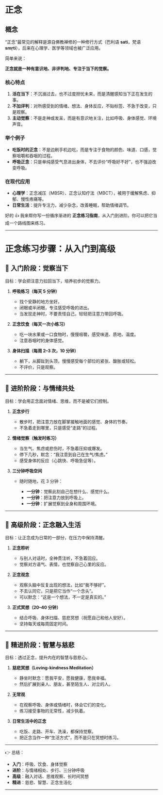 # 正念

## 概念

“正念”最常见的解释是源自佛教禅修的一种修行方式（巴利语 **sati**，梵语 **smṛti**），后来在心理学、医学等领域也被广泛应用。

简单来说：

**正念就是一种有意识地、非评判地、专注于当下的觉察。**

### 核心特点

1. **活在当下**：不沉溺过去，也不过度担忧未来，而是清醒感知当下正在发生的事。
2. **不加评判**：对所感受到的情绪、想法、身体反应，不贴标签、不急于改变，只是观察。
3. **主动觉察**：不是走神或发呆，而是有意识地关注，比如呼吸、身体感觉、环境声音。

### 举个例子

* **吃饭时的正念**：不是边刷手机边吃，而是专注于食物的颜色、味道、口感，觉察咀嚼和吞咽的过程。
* **呼吸正念**：只是单纯感受气息进出身体，不去评价“呼吸好不好”，也不强迫改变呼吸。

### 在现代应用

* **心理学**：正念减压（MBSR）、正念认知疗法（MBCT），被用于缓解焦虑、抑郁、慢性疼痛等。
* **日常生活**：提升专注力，减少杂念，改善睡眠，帮助情绪调节。


好的 👍 我来帮你写一份循序渐进的 **正念练习指南**，从入门到进阶。你可以把它当成一个路线图来练习。

---

# 正念练习步骤：从入门到高级

## 🌱 入门阶段：觉察当下

目标：学会把注意力拉回当下，培养初步的觉察力。

1. **呼吸练习（每天 5 分钟）**

   * 找个安静的地方坐好。
   * 闭眼或半闭眼，专注感受呼吸的进出。
   * 当发现走神时，不要责怪自己，轻轻把注意力带回呼吸。

2. **正念饮食（每天一次小练习）**

   * 吃一块水果或一口食物时，慢慢咀嚼，感受味道、质地、温度。
   * 注意吞咽时的身体感觉。

3. **身体扫描（每周 2–3 次，10 分钟）**

   * 躺下，从脚趾到头顶，慢慢感受每个部位的紧张、酸胀或轻松。
   * 不评价，只是观察。

---

## 🌿 进阶阶段：与情绪共处

目标：学会用正念面对情绪、思维，而不是被它们控制。

1. **正念步行**

   * 散步时，把注意力放在脚掌接触地面的感觉、身体的节奏。
   * 不急着走到哪里，只是感受“走路”的过程。

2. **情绪觉察（触发时练习）**

   * 当生气、焦虑或悲伤时，不急着压抑或爆发。
   * 停下几秒，默念：“我注意到自己在生气/焦虑。”
   * 感受身体的反应（心跳快、呼吸急促等）。

3. **三分钟呼吸空间**

   * 随时随地，花 3 分钟：

     * **一分钟**：觉察此刻自己在想什么、感觉什么。
     * **一分钟**：把注意力放到呼吸上。
     * **一分钟**：扩展觉察到全身和周围环境。

---

## 🌳 高级阶段：正念融入生活

目标：让正念成为日常的一部分，在压力中保持清醒。

1. **正念聆听**

   * 与别人对话时，全神贯注听，不急着回应。
   * 觉察对方语气、表情，也觉察自己心里的反应。

2. **正念观念**

   * 观察头脑中反复出现的想法，比如“我不够好”。
   * 不去认同它，只是把它当作“一个念头”。
   * 可以默念：“这是一个想法，不一定是真实的。”

3. **正式冥想（20–40 分钟）**

   * 结合呼吸、身体扫描、慈悲冥想（祝愿自己和他人安好）。
   * 坚持每天或每周固定时间。

---

## 🌌 精进阶段：智慧与慈悲

目标：透过正念，提升内在的智慧与慈悲心。

1. **慈悲冥想（Loving-kindness Meditation）**

   * 静坐时默念：愿我平安，愿我健康，愿我幸福。
   * 然后扩展到亲人、朋友，甚至陌生人、对立的人。

2. **无常观**

   * 在观察呼吸、身体或情绪时，体会它们的变化。
   * 练习接受事物的无常性，减少执着。

3. **日常生活中的正念**

   * 吃饭、走路、开车、洗澡，都保持觉察。
   * 把正念当作一种“生活方式”，而不是只在冥想时练习。

---

👉 总结：

* **入门**：呼吸、饮食、身体觉察
* **进阶**：与情绪相处、步行、三分钟呼吸
* **高级**：融入对话、思维观察、长时间冥想
* **精进**：慈悲、智慧、正念生活化

---